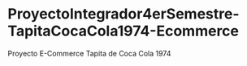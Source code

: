 # ProyectoIntegrador4erSemestre-TapitaCocaCola1974-Ecommerce
Proyecto E-Commerce Tapita de Coca Cola 1974
